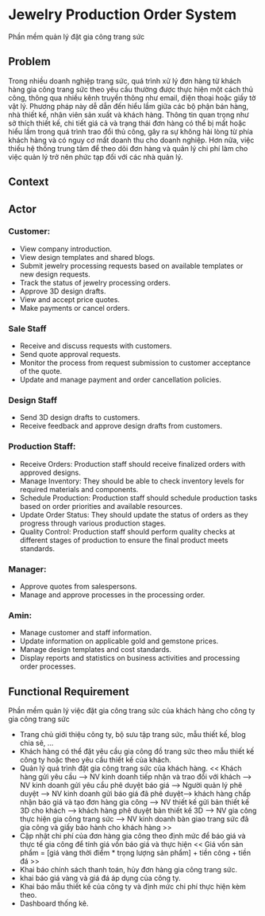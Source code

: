 # Jewelry Production Order System
 Phần mềm quản lý đặt gia công trang sức
 
 ## Problem
 Trong nhiều doanh nghiệp trang sức, quá trình xử lý đơn hàng từ khách hàng gia công trang sức theo yêu cầu thường được thực hiện một cách thủ công, thông qua nhiều kênh truyền thông như email, điện thoại hoặc giấy tờ vật lý. Phương pháp này dễ dẫn đến hiểu lầm giữa các bộ phận bán hàng, nhà thiết kế, nhân viên sản xuất và khách hàng. Thông tin quan trọng như sở thích thiết kế, chi tiết giá cả và trạng thái đơn hàng có thể bị mất hoặc hiểu lầm trong quá trình trao đổi thủ công, gây ra sự không hài lòng từ phía khách hàng và có nguy cơ mất doanh thu cho doanh nghiệp. Hơn nữa, việc thiếu hệ thống trung tâm để theo dõi đơn hàng và quản lý chi phí làm cho việc quản lý trở nên phức tạp đối với các nhà quản lý.
 
 ## Context
 
 ## Actor
### Customer:
- View company introduction.
- View design templates and shared blogs.
- Submit jewelry processing requests based on available templates or new design requests.
- Track the status of jewelry processing orders.
- Approve 3D design drafts.
- View and accept price quotes.
- Make payments or cancel orders.
### Sale Staff
- Receive and discuss requests with customers.
- Send quote approval requests.
- Monitor the process from request submission to customer acceptance of the quote.
- Update and manage payment and order cancellation policies.
### Design Staff
- Send 3D design drafts to customers.
- Receive feedback and approve design drafts from customers.
### Production Staff:
- Receive Orders: Production staff should receive finalized orders with approved designs.
- Manage Inventory: They should be able to check inventory levels for required materials and components.
- Schedule Production: Production staff should schedule production tasks based on order priorities and available resources.
- Update Order Status: They should update the status of orders as they progress through various production stages.
- Quality Control: Production staff should perform quality checks at different stages of production to ensure the final product meets standards.
### Manager:
- Approve quotes from salespersons.
- Manage and approve processes in the processing order.
### Amin:
- Manage customer and staff information.
- Update information on applicable gold and gemstone prices.
- Manage design templates and cost standards.
- Display reports and statistics on business activities and processing order processes.

 ## Functional Requirement
 Phần mềm quản lý việc đặt gia công trang sức của khách hàng cho công ty gia công trang sức
 - Trang chủ giới thiệu công ty, bộ sưu tập trang sức, mẫu thiết kế, blog chia sẽ, …
 - Khách hàng có thể đặt yêu cầu gia công đồ trang sức theo mẫu thiết kế công ty hoặc theo yêu cầu thiết kế của khách.
 - Quản lý quá trình đặt gia công trang sức của khách hàng.
                << Khách hàng gửi yêu cầu --> NV kinh doanh tiếp nhận và trao đổi với khách --> NV kinh doanh gửi yêu cầu phê duyệt báo giá --> Người quản lý phê duyệt --> NV kinh doanh gửi báo giá đã phê duyệt--> khách hàng chấp nhận báo giá và tạo đơn hàng gia công --> NV thiết kế gửi bản thiết kế 3D cho khách --> khách hàng phê duyệt bản thiết kế 3D --> NV gia công thực hiện gia công trang sức --> NV kinh doanh bàn giao trang sức đã gia công và giấy bảo hành cho khách hàng >>
 - Cập nhật chi phí của đơn hàng gia công theo định mức để báo giá và thực tế gia công để tính giá vốn báo giá và thực hiện
                << Giá vốn sản phẩm = [giá vàng thời điểm * trọng lượng sản phẩm] + tiền công + tiền đá >>
 - Khai báo chính sách thanh toán, hủy đơn hàng gia công trang sức.
 - khai báo giá vàng và giá đá áp dụng của công ty.
 - Khai báo mẫu thiết kế của công ty và định mức chi phí thực hiện kèm theo.
 - Dashboard thống kê.
 
